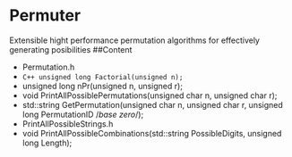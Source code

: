 # Permuter
Extensible hight performance permutation algorithms for effectively generating posibilities
##Content
 - Permutation.h
  - ```C++ unsigned long Factorial(unsigned n); ```
  - unsigned long nPr(unsigned n, unsigned r);
  - void PrintAllPossiblePermutations(unsigned char n, unsigned char r);
  - std::string GetPermutation(unsigned char n, unsigned char r, unsigned long PermutationID /*base zero*/);
 - PrintAllPossibleStrings.h
  - void PrintAllPossibleCombinations(std::string PossibleDigits, unsigned long Length);
